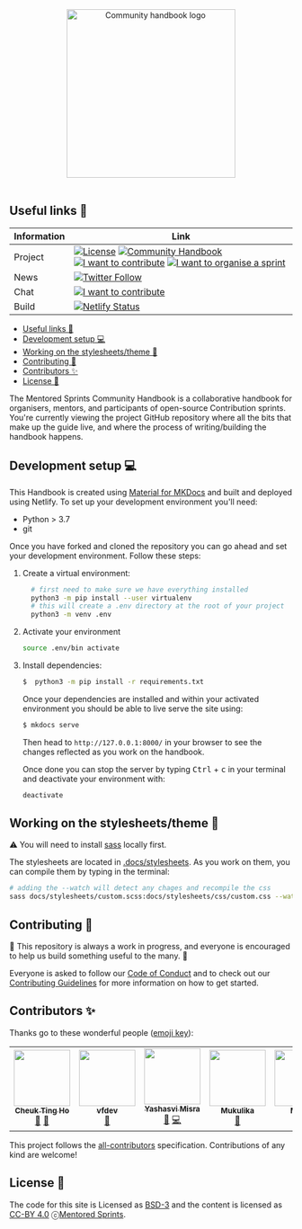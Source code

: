 <div align="center">
 <img alt="Community handbook logo" src="./assets/logos/community_handbook_lilac.png" width="300" />
</div>
<br>

## Useful links 🔗

| Information | Link                                                                                                                                                                                                                                                                                                                                                                                                                                                                                                                                                                                                                                                                                                                                                                                               |
| ----------- | -------------------------------------------------------------------------------------------------------------------------------------------------------------------------------------------------------------------------------------------------------------------------------------------------------------------------------------------------------------------------------------------------------------------------------------------------------------------------------------------------------------------------------------------------------------------------------------------------------------------------------------------------------------------------------------------------------------------------------------------------------------------------------------------------- |
| Project     | [![License](https://img.shields.io/badge/License-BSD%203--Clause-gray.svg?colorA=2D2A56&colorB=7A76C2&style=flat.svg)](https://opensource.org/licenses/BSD-3-Clause) [![Community Handbook](https://img.shields.io/badge/📖%20Read-the%20community%20handbook-gray.svg?colorA=2D2A56&colorB=5936D9&style=flat.svg)](https://mentored-sprints.netlify.app/) [![I want to contribute](https://img.shields.io/badge/⚡️-I%20want%20to%20contribute-gray.svg?colorA=2D2A56&colorB=5936D9&style=flat.svg)](https://github.com/pycon-mentored-sprints/community-handbook/blob/main/CONTRIBUTING.md) [![I want to organise a sprint](https://img.shields.io/badge/💻-I%20want%20to%20run%20a%20sprint-gray.svg?colorA=2D2A56&colorB=F24484&style=flat.svg)](https://www.mentored-sprints.dev/getstarted/) |
| News        | [![Twitter Follow](https://img.shields.io/twitter/follow/mentoredsprints?style=social)](https://twitter.com/mentoredsprints)                                                                                                                                                                                                                                                                                                                                                                                                                                                                                                                                                                                                                                                                       |
| Chat        | [![I want to contribute](https://img.shields.io/badge/💬%20Chat-on%20Discord-gray.svg?colorA=2D2A56&colorB=0396A6&style=flat.svg)](https://mentored-sprints.netlify.app/)                                                                                                                                                                                                                                                                                                                                                                                                                                                                                                                                                                                                                          |
| Build       | [![Netlify Status](https://api.netlify.com/api/v1/badges/a346e877-a9e6-4cb8-a56b-22b791a3c734/deploy-status)](https://app.netlify.com/sites/mentored-sprints/deploys)                                                                                                                                                                                                                                                                                                                                                                                                                                                                                                                                                                                                                              |

- [Useful links 🔗](#useful-links-)
- [Development setup 💻](#development-setup-)
- [Working on the stylesheets/theme 🎨](#working-on-the-stylesheetstheme-)
- [Contributing 🤝](#contributing-)
- [Contributors ✨](#contributors-)
- [License 📄](#license-)

The Mentored Sprints Community Handbook is a collaborative handbook for organisers, mentors, and participants of open-source Contribution sprints. You're currently viewing the project GitHub repository where all the bits that make up the guide live, and where the process of writing/building the handbook happens.

## Development setup 💻

This Handbook is created using [Material for MKDocs](https://squidfunk.github.io/mkdocs-material/) and built and deployed using Netlify.
To set up your development environment you'll need:

- Python > 3.7
- git

Once you have forked and cloned the repository you can go ahead and set your development environment. Follow these steps:

1. Create a virtual environment:

   ```sh
     # first need to make sure we have everything installed
     python3 -m pip install --user virtualenv
     # this will create a .env directory at the root of your project
     python3 -m venv .env
   ```

2. Activate your environment

   ```bash
   source .env/bin activate
   ```

3. Install dependencies:

   ```sh
   $  python3 -m pip install -r requirements.txt
   ```

   Once your dependencies are installed and within your activated environment you should be able to live serve the site using:

   ```sh
   $ mkdocs serve
   ```

   Then head to `http://127.0.0.1:8000/` in your browser to see the changes reflected as you work on the handbook.

   Once done you can stop the server by typing <kbd>Ctrl</kbd> + <kbd>c</kbd> in your terminal and deactivate your environment with:

   ```sh
   deactivate
   ```

## Working on the stylesheets/theme 🎨

:warning: You will need to install [sass](https://sass-lang.com/) locally first.

The stylesheets are located in [.docs/stylesheets](./docs/stylesheets). As you work on them, you can compile them by typing in the terminal:

```sh
# adding the --watch will detect any chages and recompile the css
sass docs/stylesheets/custom.scss:docs/stylesheets/css/custom.css --watch
```

## Contributing 🤝

:construction: This repository is always a work in progress, and everyone is encouraged to help us build something useful to the many. :construction:

Everyone is asked to follow our [Code of Conduct](https://mentored-sprints.netlify.app/code-of-conduct/01-index/) and to check out our [Contributing Guidelines](./CONTRIBUTING.md) for more information on how to get started.

## Contributors ✨

Thanks go to these wonderful people ([emoji key](https://allcontributors.org/docs/en/emoji-key)):

<!-- ALL-CONTRIBUTORS-LIST:START - Do not remove or modify this section -->
<!-- prettier-ignore-start -->
<!-- markdownlint-disable -->
<table>
  <tr>
    <td align="center"><a href="http://cheuk.dev"><img src="https://avatars1.githubusercontent.com/u/28761465?v=4?s=100" width="100px;" alt=""/><br /><sub><b>Cheuk Ting Ho</b></sub></a><br /><a href="https://github.com/pycon-mentored-sprints/community-handbook/commits?author=Cheukting" title="Documentation">📖</a> <a href="#ideas-Cheukting" title="Ideas, Planning, & Feedback">🤔</a></td>
    <td align="center"><a href="https://github.com/vfdev-5"><img src="https://avatars0.githubusercontent.com/u/2459423?v=4?s=100" width="100px;" alt=""/><br /><sub><b>vfdev</b></sub></a><br /><a href="https://github.com/pycon-mentored-sprints/community-handbook/issues?q=author%3Avfdev-5" title="Bug reports">🐛</a></td>
    <td align="center"><a href="https://www.linkedin.com/in/yashasvi-misra-094511165/"><img src="https://avatars.githubusercontent.com/u/54177363?v=4?s=100" width="100px;" alt=""/><br /><sub><b>Yashasvi Misra</b></sub></a><br /><a href="#projectManagement-yashasvimisra2798" title="Project Management">📆</a> <a href="https://github.com/pycon-mentored-sprints/community-handbook/commits?author=yashasvimisra2798" title="Code">💻</a></td>
    <td align="center"><a href="https://mukulikapahari.medium.com"><img src="https://avatars.githubusercontent.com/u/60316606?v=4?s=100" width="100px;" alt=""/><br /><sub><b>Mukulika</b></sub></a><br /><a href="#maintenance-Mukulikaa" title="Maintenance">🚧</a></td>
    <td align="center"><a href="https://github.com/MeekaElla"><img src="https://avatars.githubusercontent.com/u/80059832?v=4?s=100" width="100px;" alt=""/><br /><sub><b>Meeka</b></sub></a><br /><a href="#maintenance-MeekaElla" title="Maintenance">🚧</a></td>
    <td align="center"><a href="http://trangology.github.io"><img src="https://avatars.githubusercontent.com/u/37827647?v=4?s=100" width="100px;" alt=""/><br /><sub><b>trangology</b></sub></a><br /><a href="https://github.com/pycon-mentored-sprints/community-handbook/commits?author=trangology" title="Code">💻</a></td>
    <td align="center"><a href="https://github.com/anitatea"><img src="https://avatars.githubusercontent.com/u/22034445?v=4?s=100" width="100px;" alt=""/><br /><sub><b>Anita Tran</b></sub></a><br /><a href="https://github.com/pycon-mentored-sprints/community-handbook/commits?author=anitatea" title="Code">💻</a></td>
  </tr>
</table>

<!-- markdownlint-restore -->
<!-- prettier-ignore-end -->

<!-- ALL-CONTRIBUTORS-LIST:END -->

This project follows the [all-contributors](https://github.com/all-contributors/all-contributors) specification. Contributions of any kind are welcome!

## License 📄

The code for this site is Licensed as [BSD-3](https://opensource.org/licenses/BSD-3-Clause) and the content is licensed as
[CC-BY 4.0](http://creativecommons.org/licenses/by/4.0/) ⓒ[Mentored Sprints][ms-website].

<!-- Links -->

[ms-website]: https://mentored-sprints.dev
[community-handbook-repo]: https://github.com/pycon-mentored-sprints/community-handbook
